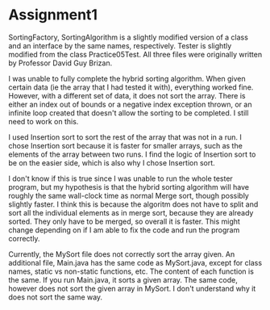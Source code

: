 # Assignment1

SortingFactory, SortingAlgorithm is a slightly modified version of a class and an interface by the same names, respectively.
Tester is slightly modified from the class Practice05Test. All three files were originally written by Professor David Guy Brizan.

I was unable to fully complete the hybrid sorting algorithm. When given certain data (ie the array that I had tested it with),
everything worked fine. However, with a different set of data, it does not sort the array. There is either an index out of bounds
or a negative index exception thrown, or an infinite loop created that doesn't allow the sorting to be completed. I still need to work on this.

I used Insertion sort to sort the rest of the array that was not in a run. I chose Insertion sort because it is faster for smaller arrays,
such as the elements of the array between two runs. I find the logic of Insertion sort to be on the easier side, which is also why I chose Insertion sort.

I don't know if this is true since I was unable to run the whole tester program, but my hypothesis is that the hybrid sorting algorithm
will have roughly the same wall-clock time as normal Merge sort, though possibly slightly faster. I think this is because the algoritm does
not have to split and sort all the individual elements as in merge sort, because they are already sorted. They only have to be merged, so overall
it is faster. This might change depending on if I am able to fix the code and run the program correctly.

Currently, the MySort file does not correctly sort the array given. An additional file, Main.java has the same code as MySort.java,
except for class names, static vs non-static functions, etc. The content of each function is the same. If you run Main.java, it sorts a given array.
The same code, however does not sort the given array in MySort. I don't understand why it does not sort the same way.